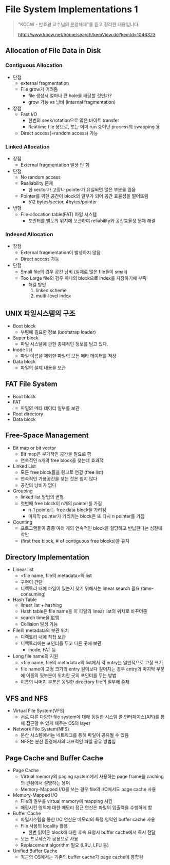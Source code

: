 # File System Implementations 1

> "KOCW - 반효경 교수님의 운영체제"를 듣고 정리한 내용입니다.
>
> http://www.kocw.net/home/search/kemView.do?kemId=1046323

## Allocation of File Data in Disk
### Contiguous Allocation
- 단점
    - external fragmentation
    - File grow가 어려움
        - file 생성시 얼마나 큰 hole을 배당할 것인가?
        - grow 가능 vs 낭비 (internal fragmentation)
- 장점
    - Fast I/O
        - 한번의 seek/rotation으로 많은 바이트 transfer
        - Realtime file 용으로, 또는 이미 run 중이던 process의 swapping 용
    - Direct access(=random access) 가능

### Linked Allocation
- 장점
    - External fragmentation 발생 안 함
- 단점
    - No random access
    - Realiability 문제
        - 한 sector가 고장나 pointer가 유실되면 많은 부분을 잃음
    - Pointer를 위한 공간이 block의 일부가 되어 공간 효율성을 떨어뜨림
        - 512 bytes/sector, 4bytes/pointer
- 변형
    - File-allocation table(FAT) 파일 시스템
        - 포인터를 별도의 위치에 보관하여 reliability와 공간효율성 문제 해결

### Indexed Allocation
- 장점
    - External fragmentation이 발생하지 않음
    - Direct access 가능
- 단점
    - Small file의 경우 공간 낭비 (실제로 많은 file들이 small)
    - Too Large file의 경우 하나의 block으로 index를 저장하기에 부족
        - 해결 방안
            1. linked scheme
            2. multi-level index

## UNIX 파일시스템의 구조
- Boot block
    - 부팅에 필요한 정보 (bootstrap loader)
- Super block
    - 파일 시스템에 관한 총체적인 정보를 담고 있다.
- Inode list
    - 파일 이름을 제외한 파일의 모든 메타 데이터를 저장
- Data block
    - 파일의 실제 내용을 보관

## FAT File System
- Boot block
- FAT
    - 파일의 메타 데이터 일부를 보관
- Root directory
- Data block

## Free-Space Management
- Bit map or bit vector
    - Bit map은 부가적인 공간을 필요로 함
    - 연속적인 n개의 free block을 찾는데 효과적
- Linked List
    - 모든 free block들을 링크로 연결 (free list)
    - 연속적인 가용공간을 찾는 것은 쉽지 않다
    - 공간의 낭비가 없다
- Grouping
    - linked list 방법의 변형
    - 첫번째 free block이 n개의 pointer를 가짐
        - n-1 pointer는 free data block을 가리킴
        - 마지막 pointer가 가리키는 block은 또 다시 n pointer를 가짐
- Counting
    - 프로그램들이 종종 여러 개의 연속적인 block을 할당하고 반납한다는 성질에 착안
    - (first free block, # of contiguous free blocks)을 유지

## Directory Implementation
- Linear list
    - <file name, file의 metadata>의 list
    - 구현이 간단
    - 디렉토리 내에 파일이 있는지 찾기 위해서는 linear search 필요 (time-consuming)
- Hash Table
    - linear list + hashing
    - Hash table은 file name을 이 파일의 linear list의 위치로 바꾸어줌
    - search time을 없앰
    - Collision 발생 가능
- File의 metadata의 보관 위치
    - 디렉토리 내에 직접 보관
    - 디렉토리에는 포인터를 두고 다른 곳에 보관
        - inode, FAT 등
- Long file name의 지원
    - <file name, file의 metadata>의 list에서 각 entry는 일반적으로 고정 크기
    - file name이 고정 크기의 entry 길이보다 길어지는 경우 entry의 마지막 부분에 이름의 뒷부분이 위치한 곳의 포인터를 두는 방법
    - 이름의 나머지 부분은 동일한 directory file의 일부에 존재

## VFS and NFS
- Virtual File System(VFS)
    - 서로 다른 다양한 file system에 대해 동일한 시스템 콜 인터페이스(API)를 통해 접근할 수 있게 해주는 OS의 layer
- Network File System(NFS)
    - 분산 시스템에서는 네트워크를 통해 파일이 공유될 수 있음
    - NFS는 분산 환경에서의 대표적인 파일 공유 방법임

## Page Cache and Buffer Cache
- Page Cache
    - Virtual memory의 paging system에서 사용하는 page frame을 caching의 관점에서 설명하는 용어
    - Memory-Mapped I/O를 쓰는 경우 file의 I/O에서도 page cache 사용
- Memory-Mapped I/O
    - File의 일부를 virtual memory에 mapping 시킴
    - 매핑시킨 영역에 대한 메모리 접근 연산은 파일의 입출력을 수행하게 함
- Buffer Cache
    - 파일시스템을 통한 I/O 연산은 메모리의 특정 영역인 buffer cache 사용
    - File 사용의 locality 활용
        - 한번 읽어온 block에 대한 후속 요청시 buffer cache에서 즉시 전달
    - 모든 프로세스가 공용으로 사용
    - Replacement algorithm 필요 (LRU, LFU 등)
- Unified Buffer Cache
    - 최근의 OS에서는 기존의 buffer cache가 page cache에 통합됨